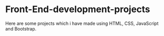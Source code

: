 # Front-End-development-projects
Here are some projects which i have made using HTML, CSS, JavaScript and Bootstrap.
